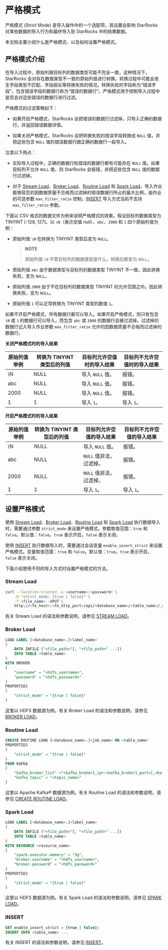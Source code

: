 # 严格模式

严格模式 (Strict Mode) 是导入操作中的一个选配项，其设置会影响 StarRocks 对某些数据的导入行为和最终导入到 StarRocks 中的结果数据。

本文档主要介绍什么是严格模式、以及如何设置严格模式。

## 严格模式介绍

在导入过程中，原始列跟目标列的数据类型可能不完全一致，这种情况下，StarRocks 会对存在数据类型不一致的原始列值进行转换。转换过程中可能会发生字段类型不匹配、字段超长等转换失败的情况。转换失败的字段称为“错误字段”，包含错误字段的数据行称为“错误的数据行”。严格模式用于控制导入过程中是否会对这些错误的数据行进行过滤。

严格模式的过滤策略如下：

- 如果开启严格模式，StarRocks 会把错误的数据行过滤掉，只导入正确的数据行，并返回错误数据详情。

- 如果关闭严格模式，StarRocks 会把转换失败的错误字段转换成 `NULL` 值，并把这些包含 `NULL` 值的错误数据行跟正确的数据行一起导入。

注意以下两点：

- 实际导入过程中，正确的数据行和错误的数据行都有可能存在 `NULL` 值。如果目标列不允许 `NULL` 值，则 StarRocks 会报错，并把这些包含 `NULL` 值的数据行过滤掉。

- 对于 [Stream Load](../../sql-reference/sql-statements/data-manipulation/STREAM_LOAD.md)、[Broker Load](../../sql-reference/sql-statements/data-manipulation/BROKER_LOAD.md)、[Routine Load](../../sql-reference/sql-statements/data-manipulation/CREATE_ROUTINE_LOAD.md) 和 [Spark Load](../../sql-reference/sql-statements/data-manipulation/SPARK_LOAD.md)，导入作业能够容忍的因数据质量不合格而过滤掉的错误数据行所占的最大比例，由作业的可选参数 `max_filter_ratio` 控制。[INSERT](../../sql-reference/sql-statements/data-manipulation/insert.md) 导入方式当前不支持 `max_filter_ratio` 参数。

下面以 CSV 格式的数据文件为例来说明严格模式的效果。假设目标列数据类型为 TINYINT [-128, 127]。以 `\N`（表示空值 null）、`abc`、`2000` 和 `1` 四个原始列值为例：

- 原始列值 `\N` 在转换为 TINYINT 类型后变为 `NULL`。

  > **NOTE**
  >
  > 原始列值 `\N` 不管目标列的数据类型是什么，转换后都变为 `NULL`。

- 原始列值 `abc` 由于数据类型与目标列的数据类型 TINYINT 不一致，因此转换失败，变为 `NULL`。

- 原始列值 `2000` 由于不在目标列的数据类型 TINYINT 的允许范围之内，因此转换失败，变为 `NULL`。

- 原始列值 `1` 可以正常转换为 TINYINT 类型的数值 `1`。

如果不开启严格模式，所有数据行都可以导入。如果开启严格模式，则只有包含 `\N` 或 `1` 的数据行可以导入，而包含 `abc` 或 `2000` 的数据行会被过滤掉。过滤掉的数据行记入导入作业参数 `max_filter_ratio` 允许的因数据质量不合格而过滤掉的数据行。

**关闭严格模式时的导入结果**

| 原始列值举例 | 转换为 TINYINT 类型后的列值 | 目标列允许空值时的导入结果 | 目标列不允许空值时的导入结果 |
| ------------ | --------------------------- | -------------------------- | ---------------------------- |
| \N          | NULL                        | 导入 `NULL` 值。           | 报错。                       |
| abc          | NULL                        | 导入 `NULL` 值。           | 报错。                       |
| 2000         | NULL                        | 导入 `NULL` 值。           | 报错。                       |
| 1            | 1                           | 导入 `1`。                 | 导入 `1`。                   |

**开启严格模式时的导入结果**

| 原始列值举例 | 转换为 TINYINT 类型后的列值 | 目标列允许空值的导入结果 | 目标列不允许空值的导入结果 |
| ------------ | --------------------------- | ------------------------ | -------------------------- |
| \N          | NULL                        | 导入 `NULL` 值。         | 报错。                     |
| abc          | NULL                        | `NULL` 值非法，过滤掉。  | 报错。                     |
| 2000         | NULL                        | `NULL` 值非法，过滤掉。  | 报错。                     |
| 1            | 1                           | 导入 `1`。               | 导入 `1`。                 |

## 设置严格模式

使用 [Stream Load](../../loading/StreamLoad.md)、[Broker Load](../../loading/BrokerLoad.md)、[Routine Load](../../loading/RoutineLoad.md) 和 [Spark Load](../../loading/SparkLoad.md) 执行数据导入时，需要通过参数 `strict_mode` 来设置严格模式。参数取值范围：`true` 和 `false`。默认值：`false`。`true` 表示开启，`false` 表示关闭。

使用 [INSERT](../../loading/InsertInto.md) 执行数据导入时，需要通过会话变量 `enable_insert_strict` 来设置严格模式。变量取值范围：`true` 和 `false`。默认值：`true`。`true` 表示开启，`false` 表示关闭。

下面介绍使用不同的导入方式时设置严格模式的方法。

### Stream Load

```Bash
curl --location-trusted -u <username>:<password> \
    -H "strict_mode: {true | false}" \
    -T <file_name> -XPUT \
    http://<fe_host>:<fe_http_port>/api/<database_name>/<table_name>/_stream_load
```

有关 Stream Load 的语法和参数说明，请参见 [STREAM LOAD](../../sql-reference/sql-statements/data-manipulation/STREAM_LOAD.md)。

### Broker Load

```SQL
LOAD LABEL [<database_name>.]<label_name>
(
    DATA INFILE ("<file_path>"[, "<file_path>" ...])
    INTO TABLE <table_name>
)
WITH BROKER
(
    "username" = "<hdfs_username>",
    "password" = "<hdfs_password>"
)
PROPERTIES
(
    "strict_mode" = "{true | false}"
)
```

这里以 HDFS 数据源为例。有关 Broker Load 的语法和参数说明，请参见 [BROKER LOAD](../../sql-reference/sql-statements/data-manipulation/BROKER_LOAD.md)。

### Routine Load

```SQL
CREATE ROUTINE LOAD [<database_name>.]<job_name> ON <table_name>
PROPERTIES
(
    "strict_mode" = "{true | false}"
) 
FROM KAFKA
(
    "kafka_broker_list" ="<kafka_broker1_ip>:<kafka_broker1_port>[,<kafka_broker2_ip>:<kafka_broker2_port>...]",
    "kafka_topic" = "<topic_name>"
)
```

这里以 Apache Kafka® 数据源为例。有关 Routine Load 的语法和参数说明，请参见 [CREATE ROUTINE LOAD](../../sql-reference/sql-statements/data-manipulation/CREATE_ROUTINE_LOAD.md)。

### Spark Load

```SQL
LOAD LABEL [<database_name>.]<label_name>
(
    DATA INFILE ("<file_path>"[, "<file_path>" ...])
    INTO TABLE <table_name>
)
WITH RESOURCE <resource_name>
(
    "spark.executor.memory" = "3g",
    "broker.username" = "<hdfs_username>",
    "broker.password" = "<hdfs_password>"
)
PROPERTIES
(
    "strict_mode" = "{true | false}"   
)
```

这里以 HDFS 数据源为例。有关 Spark Load 的语法和参数说明，请参见 [SPARK LOAD](../../sql-reference/sql-statements/data-manipulation/SPARK_LOAD.md)。

### INSERT

```SQL
SET enable_insert_strict = {true | false};
INSERT INTO <table_name> ...
```

有关 INSERT 的语法和参数说明，请参见 [INSERT](../../sql-reference/sql-statements/data-manipulation/insert.md)。
